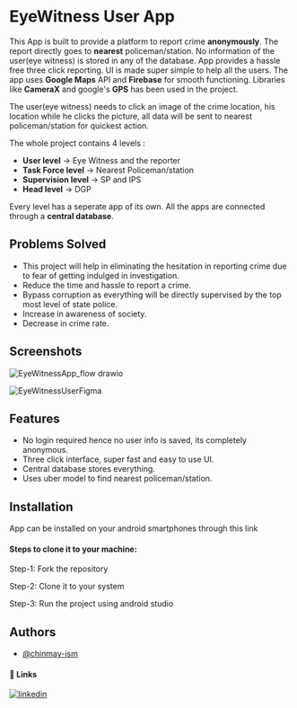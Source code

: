 
# EyeWitness User App

This App is built to provide a platform to report crime **anonymously**. The report directly goes to **nearest** policeman/station.
No information of the user(eye witness) is stored in any of the database. App provides a hassle free three click reporting. UI is made super simple to help all the users. The app uses **Google Maps** API and **Firebase** for smooth functioning. Libraries like **CameraX** and google's **GPS** has been used in the project.

The user(eye witness) needs to click an image of the crime location, his location while he clicks the picture, all data will be sent to nearest policeman/station for quickest action.

The whole project contains 4 levels : 

- **User level** -> Eye Witness and the reporter
- **Task Force level** -> Nearest Policeman/station
- **Supervision level** -> SP and IPS
- **Head level** -> DGP

Every level has a seperate app of its own. All the apps are connected through a **central database**.

## Problems Solved

- This project will help in eliminating the hesitation in reporting crime due to fear of getting indulged in investigation.
- Reduce the time and hassle to report a crime.
- Bypass corruption as everything will be directly supervised by the top most level of state police. 
- Increase in awareness of society.
- Decrease in crime rate.

## Screenshots

![EyeWitnessApp_flow drawio](https://github.com/chinmay-ism/EyeWitness-User-App/assets/109152131/cdf6ed38-b118-459e-9aa6-92f448a83004)

![EyeWitnessUserFigma](https://github.com/chinmay-ism/EyeWitness-User-App/assets/109152131/a3fc67e5-d1ed-4f49-9d15-16ccc8f59d5e)


## Features

- No login required hence no user info is saved, its completely anonymous.
- Three click interface, super fast and easy to use UI.
- Central database stores everything.
- Uses uber model to find nearest policeman/station.


## Installation

App can be installed on your android smartphones through this link

#### Steps to clone it to your machine:

Step-1: Fork the repository

Step-2: Clone it to your system

Step-3: Run the project using android studio
    
## Authors

- [@chinmay-ism](https://www.github.com/chinmay-ism)

#### 🔗 Links
[![linkedin](https://img.shields.io/badge/linkedin-0A66C2?style=for-the-badge&logo=linkedin&logoColor=white)](https://www.linkedin.com/chinmay-ism)

